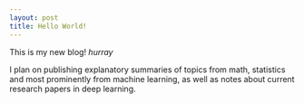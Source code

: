 ```yaml
---
layout: post
title: Hello World!
---
```


This is my new blog! *hurray*

I plan on publishing explanatory summaries of topics from math, statistics and most prominently from machine learning, as well as notes about current research papers in deep learning.

